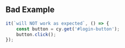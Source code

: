 ## Bad Example



<!-- .slide: class="with-code" -->
```js
it(`will NOT work as expected`, () => {
    const button = cy.get('#login-button');
    button.click();
});
```
<!-- .element: class="big-code" -->
